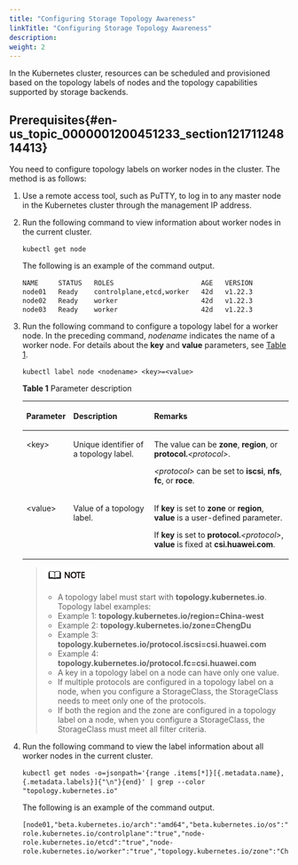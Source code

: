 ```yaml
---
title: "Configuring Storage Topology Awareness"
linkTitle: "Configuring Storage Topology Awareness"
description: 
weight: 2
---
```


In the Kubernetes cluster, resources can be scheduled and provisioned based on the topology labels of nodes and the topology capabilities supported by storage backends.

## Prerequisites{#en-us_topic_0000001200451233_section12171124814413}

You need to configure topology labels on worker nodes in the cluster. The method is as follows:

1.  Use a remote access tool, such as PuTTY, to log in to any master node in the Kubernetes cluster through the management IP address.
2.  Run the following command to view information about worker nodes in the current cluster.

    ```
    kubectl get node
    ```

    The following is an example of the command output.

    ```
    NAME     STATUS   ROLES                      AGE   VERSION
    node01   Ready    controlplane,etcd,worker   42d   v1.22.3
    node02   Ready    worker                     42d   v1.22.3
    node03   Ready    worker                     42d   v1.22.3
    ```

3.  Run the following command to configure a topology label for a worker node. In the preceding command,  _nodename_  indicates the name of a worker node. For details about the  **key**  and  **value**  parameters, see  [Table 1](#en-us_topic_0000001200451233_table1261817418166).

    ```
    kubectl label node <nodename> <key>=<value>
    ```

    **Table  1**  Parameter description

    <a name="en-us_topic_0000001200451233_table1261817418166"></a>
    <table><thead align="left"><tr id="en-us_topic_0000001200451233_row1361864114165"><th class="cellrowborder" valign="top" width="16.5016501650165%" id="mcps1.2.4.1.1"><p id="en-us_topic_0000001200451233_p0862145011168"><a name="en-us_topic_0000001200451233_p0862145011168"></a><a name="en-us_topic_0000001200451233_p0862145011168"></a>Parameter</p>
    </th>
    <th class="cellrowborder" valign="top" width="30.673067306730672%" id="mcps1.2.4.1.2"><p id="en-us_topic_0000001200451233_p8862175081616"><a name="en-us_topic_0000001200451233_p8862175081616"></a><a name="en-us_topic_0000001200451233_p8862175081616"></a>Description</p>
    </th>
    <th class="cellrowborder" valign="top" width="52.82528252825283%" id="mcps1.2.4.1.3"><p id="en-us_topic_0000001200451233_p6862350191614"><a name="en-us_topic_0000001200451233_p6862350191614"></a><a name="en-us_topic_0000001200451233_p6862350191614"></a>Remarks</p>
    </th>
    </tr>
    </thead>
    <tbody><tr id="en-us_topic_0000001200451233_row1061815413161"><td class="cellrowborder" valign="top" width="16.5016501650165%" headers="mcps1.2.4.1.1 "><p id="en-us_topic_0000001200451233_p171281559121615"><a name="en-us_topic_0000001200451233_p171281559121615"></a><a name="en-us_topic_0000001200451233_p171281559121615"></a>&lt;key&gt;</p>
    </td>
    <td class="cellrowborder" valign="top" width="30.673067306730672%" headers="mcps1.2.4.1.2 "><p id="en-us_topic_0000001200451233_p13618144119164"><a name="en-us_topic_0000001200451233_p13618144119164"></a><a name="en-us_topic_0000001200451233_p13618144119164"></a>Unique identifier of a topology label.</p>
    </td>
    <td class="cellrowborder" valign="top" width="52.82528252825283%" headers="mcps1.2.4.1.3 "><p id="en-us_topic_0000001200451233_p993021810189"><a name="en-us_topic_0000001200451233_p993021810189"></a><a name="en-us_topic_0000001200451233_p993021810189"></a>The value can be <strong id="en-us_topic_0000001200451233_b2052813519618"><a name="en-us_topic_0000001200451233_b2052813519618"></a><a name="en-us_topic_0000001200451233_b2052813519618"></a>zone</strong>, <strong id="en-us_topic_0000001200451233_b231419532615"><a name="en-us_topic_0000001200451233_b231419532615"></a><a name="en-us_topic_0000001200451233_b231419532615"></a>region</strong>, or <strong id="en-us_topic_0000001200451233_b283555405316"><a name="en-us_topic_0000001200451233_b283555405316"></a><a name="en-us_topic_0000001200451233_b283555405316"></a>protocol.</strong><em id="en-us_topic_0000001200451233_i1141625719538"><a name="en-us_topic_0000001200451233_i1141625719538"></a><a name="en-us_topic_0000001200451233_i1141625719538"></a>&lt;protocol&gt;</em>.</p>
    <p id="en-us_topic_0000001200451233_p20771183412190"><a name="en-us_topic_0000001200451233_p20771183412190"></a><a name="en-us_topic_0000001200451233_p20771183412190"></a><em id="en-us_topic_0000001200451233_i9771143416191"><a name="en-us_topic_0000001200451233_i9771143416191"></a><a name="en-us_topic_0000001200451233_i9771143416191"></a>&lt;protocol&gt;</em> can be set to <strong id="en-us_topic_0000001200451233_b1096018264714"><a name="en-us_topic_0000001200451233_b1096018264714"></a><a name="en-us_topic_0000001200451233_b1096018264714"></a>iscsi</strong>, <strong id="en-us_topic_0000001200451233_b7530122818712"><a name="en-us_topic_0000001200451233_b7530122818712"></a><a name="en-us_topic_0000001200451233_b7530122818712"></a>nfs</strong>, <strong id="en-us_topic_0000001200451233_b46971529678"><a name="en-us_topic_0000001200451233_b46971529678"></a><a name="en-us_topic_0000001200451233_b46971529678"></a>fc</strong>, or <strong id="en-us_topic_0000001200451233_b14113103116719"><a name="en-us_topic_0000001200451233_b14113103116719"></a><a name="en-us_topic_0000001200451233_b14113103116719"></a>roce</strong>.</p>
    </td>
    </tr>
    <tr id="en-us_topic_0000001200451233_row3618164119162"><td class="cellrowborder" valign="top" width="16.5016501650165%" headers="mcps1.2.4.1.1 "><p id="en-us_topic_0000001200451233_p15618164181619"><a name="en-us_topic_0000001200451233_p15618164181619"></a><a name="en-us_topic_0000001200451233_p15618164181619"></a>&lt;value&gt;</p>
    </td>
    <td class="cellrowborder" valign="top" width="30.673067306730672%" headers="mcps1.2.4.1.2 "><p id="en-us_topic_0000001200451233_p1961804121614"><a name="en-us_topic_0000001200451233_p1961804121614"></a><a name="en-us_topic_0000001200451233_p1961804121614"></a>Value of a topology label.</p>
    </td>
    <td class="cellrowborder" valign="top" width="52.82528252825283%" headers="mcps1.2.4.1.3 "><p id="en-us_topic_0000001200451233_p89541533122011"><a name="en-us_topic_0000001200451233_p89541533122011"></a><a name="en-us_topic_0000001200451233_p89541533122011"></a>If <span class="parmname" id="en-us_topic_0000001200451233_parmname2954633172020"><a name="en-us_topic_0000001200451233_parmname2954633172020"></a><a name="en-us_topic_0000001200451233_parmname2954633172020"></a><b>key</b></span> is set to <span class="parmvalue" id="en-us_topic_0000001200451233_parmvalue11954123318209"><a name="en-us_topic_0000001200451233_parmvalue11954123318209"></a><a name="en-us_topic_0000001200451233_parmvalue11954123318209"></a><b>zone</b></span> or <span class="parmvalue" id="en-us_topic_0000001200451233_parmvalue2095415339208"><a name="en-us_topic_0000001200451233_parmvalue2095415339208"></a><a name="en-us_topic_0000001200451233_parmvalue2095415339208"></a><b>region</b></span>, <span class="parmname" id="en-us_topic_0000001200451233_parmname1954193352013"><a name="en-us_topic_0000001200451233_parmname1954193352013"></a><a name="en-us_topic_0000001200451233_parmname1954193352013"></a><b>value</b></span> is a user-defined parameter.</p>
    <p id="en-us_topic_0000001200451233_p44843300202"><a name="en-us_topic_0000001200451233_p44843300202"></a><a name="en-us_topic_0000001200451233_p44843300202"></a>If <span class="parmname" id="en-us_topic_0000001200451233_parmname2048443072017"><a name="en-us_topic_0000001200451233_parmname2048443072017"></a><a name="en-us_topic_0000001200451233_parmname2048443072017"></a><b>key</b></span> is set to <strong id="en-us_topic_0000001200451233_b1943715189548"><a name="en-us_topic_0000001200451233_b1943715189548"></a><a name="en-us_topic_0000001200451233_b1943715189548"></a>protocol.</strong><em id="en-us_topic_0000001200451233_i17437218165414"><a name="en-us_topic_0000001200451233_i17437218165414"></a><a name="en-us_topic_0000001200451233_i17437218165414"></a>&lt;protocol&gt;</em>, <span class="parmname" id="en-us_topic_0000001200451233_parmname19484143018201"><a name="en-us_topic_0000001200451233_parmname19484143018201"></a><a name="en-us_topic_0000001200451233_parmname19484143018201"></a><b>value</b></span> is fixed at <span class="parmvalue" id="en-us_topic_0000001200451233_parmvalue5484133020209"><a name="en-us_topic_0000001200451233_parmvalue5484133020209"></a><a name="en-us_topic_0000001200451233_parmvalue5484133020209"></a><b>csi.huawei.com</b></span>.</p>
    </td>
    </tr>
    </tbody>
    </table>

    >![](/public_sys-resources/en/icon-note.gif)
    >-   A topology label must start with  **topology.kubernetes.io**. Topology label examples:
    >    -   Example 1:  **topology.kubernetes.io/region=China-west**
    >    -   Example 2:  **topology.kubernetes.io/zone=ChengDu**
    >    -   Example 3:  **topology.kubernetes.io/protocol.iscsi=csi.huawei.com**
    >    -   Example 4:  **topology.kubernetes.io/protocol.fc=csi.huawei.com**
    >-   A key in a topology label on a node can have only one value.
    >-   If multiple protocols are configured in a topology label on a node, when you configure a StorageClass, the StorageClass needs to meet only one of the protocols.
    >-   If both the region and the zone are configured in a topology label on a node, when you configure a StorageClass, the StorageClass must meet all filter criteria.

4.  Run the following command to view the label information about all worker nodes in the current cluster.

    ```
    kubectl get nodes -o=jsonpath='{range .items[*]}[{.metadata.name}, {.metadata.labels}]{"\n"}{end}' | grep --color "topology.kubernetes.io"
    ```

    The following is an example of the command output.

    ```
    [node01,"beta.kubernetes.io/arch":"amd64","beta.kubernetes.io/os":"linux","kubernetes.io/arch":"amd64","kubernetes.io/hostname":"node01","kubernetes.io/os":"linux","node-role.kubernetes.io/controlplane":"true","node-role.kubernetes.io/etcd":"true","node-role.kubernetes.io/worker":"true","topology.kubernetes.io/zone":"ChengDu"}]
    ```


